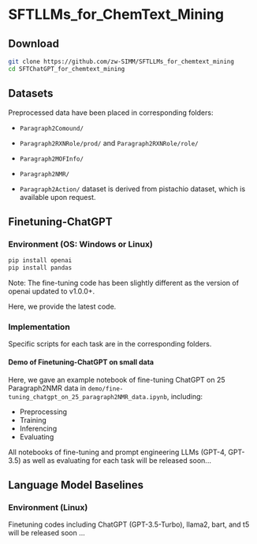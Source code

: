 # SFTLLMs_for_ChemText_Mining

## Download
```bash
git clone https://github.com/zw-SIMM/SFTLLMs_for_chemtext_mining
cd SFTChatGPT_for_chemtext_mining
```

## Datasets

Preprocessed data have been placed in corresponding folders:

- ```Paragraph2Comound/```

- ```Paragraph2RXNRole/prod/``` and ```Paragraph2RXNRole/role/```

- ```Paragraph2MOFInfo/```

- ```Paragraph2NMR/```

- ```Paragraph2Action/``` dataset is derived from pistachio dataset, which is available upon request.

## Finetuning-ChatGPT

### Environment (OS: Windows or Linux)

```bash
pip install openai
pip install pandas
```
Note: The fine-tuning code has been slightly different as the version of openai updated to v1.0.0+.

Here, we provide the latest code.

### Implementation

Specific scripts  for each task are in the corresponding folders.

####  Demo of Finetuning-ChatGPT on small data

Here, we gave an example notebook of fine-tuning ChatGPT on 25 Paragraph2NMR data in ```demo/fine-tuning_chatgpt_on_25_paragraph2NMR_data.ipynb```, including:

 - Preprocessing
 - Training
 - Inferencing
 - Evaluating

All notebooks of fine-tuning and prompt engineering LLMs (GPT-4, GPT-3.5) as well as evaluating for each task will be released soon...

## Language Model Baselines

### Environment (Linux)

Finetuning codes including ChatGPT (GPT-3.5-Turbo), llama2, bart, and t5 will be released soon ...

